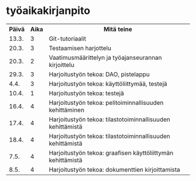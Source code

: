 # työaikakirjanpito

<table style="width:100%">
  <tr>
    <th>Päivä</th>
    <th>Aika</th> 
    <th>Mitä teine</th>
  </tr>
  <tr>
    <td>13.3.</td>
    <td>3</td>
    <td>Git-tutoriaalit</td>
  </tr>
  <tr>
    <td>20.3.</td>
    <td>3</td>
    <td>Testaamisen harjottelu</td>
  </tr>
  <tr>
    <td>20.3.</td>
    <td>2</td>
    <td>Vaatimusmäärittelyn ja työajanseurannan kirjoittelu</td>
  </tr>
  <tr>
    <td>29.3.</td>
    <td>3</td>
    <td>Harjoitustyön tekoa: DAO, pistelappu</td>
  </tr>
  <tr>
    <td>4.4.</td>
    <td>3</td>
    <td>Harjoitustyön tekoa: käyttöliittymää, testejä</td>
  </tr>
  <tr>
    <td>10.4.</td>
    <td>1</td>
    <td>Harjoitustyön tekoa: testejä</td>
  </tr>
  <tr>
    <td>16.4.</td>
    <td>4</td>
    <td>Harjoitustyön tekoa: pelitoiminnallisuuden kehittäminen</td>
  </tr>
  <tr>
    <td>17.4.</td>
    <td>4</td>
    <td>Harjoitustyön tekoa: tilastotoiminnallisuuden kehittämistä</td>
  </tr>
  <tr>
    <td>18.4.</td>
    <td>4</td>
    <td>Harjoitustyön tekoa: tilastotoiminnallisuuden kehittämistä</td>
  </tr>
  <tr>
    <td>7.5.</td>
    <td>4</td>
    <td>Harjoitustyön tekoa: graafisen käyttöliittymän kehittämistä</td>
  </tr>
  <tr>
    <td>8.5.</td>
    <td>4</td>
    <td>Harjoitustyön tekoa: dokumenttien kirjoittamista</td>
  </tr>
</table>

</body>
</html>

